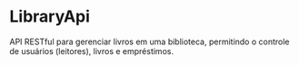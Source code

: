 # LibraryApi
API RESTful para gerenciar livros em uma biblioteca, permitindo o controle de usuários (leitores), livros e empréstimos.
